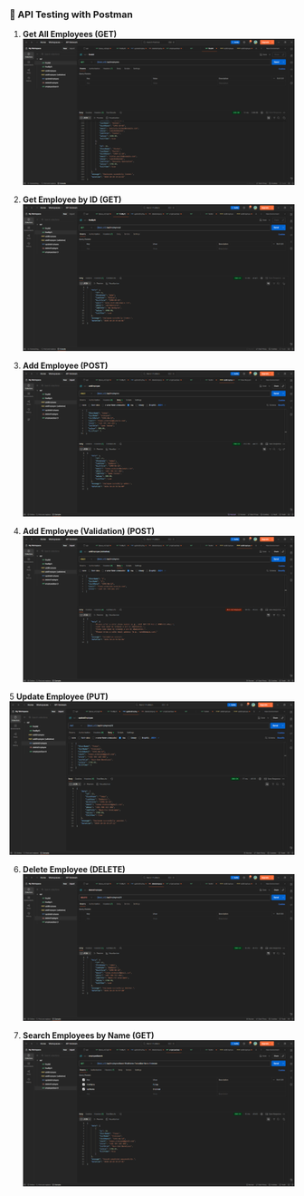 ### 🧪 API Testing with Postman  

1. **Get All Employees (GET)**  
   ![Get All Employees](https://github.com/wrex1k/waj/blob/master/postmanValidation/findAll.png)

2. **Get Employee by ID (GET)**  
   ![Get Employee](https://github.com/wrex1k/waj/blob/master/postmanValidation/findByID.png)

3. **Add Employee (POST)**  
   ![Add Employee](https://github.com/wrex1k/waj/blob/master/postmanValidation/addEmployee.png)

4. **Add Employee (Validation) (POST)**  
   ![Add Employee (Validation)](https://github.com/wrex1k/waj/blob/master/postmanValidation/addEmployee%20(validation).png)

5 **Update Employee (PUT)**  
   ![Update Employee](https://github.com/wrex1k/waj/blob/master/postmanValidation/updateEmployee.png)

6. **Delete Employee (DELETE)**  
   ![Delete Employee](https://github.com/wrex1k/waj/blob/master/postmanValidation/deleteEmployee.png)

7. **Search Employees by Name (GET)**  
![Search Employees by Name](https://github.com/wrex1k/waj/blob/master/postmanValidation/employeeSearch.png)
